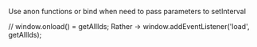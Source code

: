 Use anon functions or bind when need to pass parameters to setInterval

// window.onload() = getAllIds;
Rather ->
window.addEventListener('load', getAllIds);